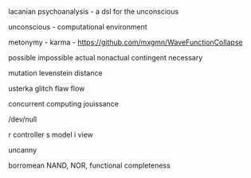 lacanian psychoanalysis - a dsl for the unconscious

unconscious - computational environment

metonymy - karma - https://github.com/mxgmn/WaveFunctionCollapse




possible impossible
actual nonactual
contingent necessary



mutation
levenstein distance

usterka glitch flaw flow

concurrent computing
  jouissance  

/dev/null


r controller
s model
i view

uncanny

borromean    NAND, NOR, functional completeness

